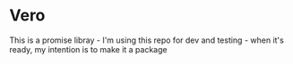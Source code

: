# Vero

This is a promise libray - I'm using this repo for dev and testing - when it's ready, my intention is to make it a package
